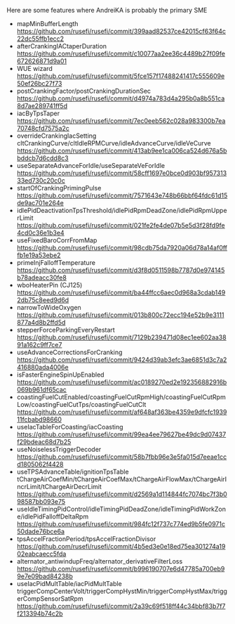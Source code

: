 Here are some features where AndreiKA is probably the primary SME


- mapMinBufferLength
	https://github.com/rusefi/rusefi/commit/399aad82537ce42015cf63f64c22dc55ffb1ecc2
- afterCrankingIACtaperDuration
	https://github.com/rusefi/rusefi/commit/c10077aa2ee36c4489b27f09fe672626871d9a01
- WUE wizard
	https://github.com/rusefi/rusefi/commit/5fce157f17488241417c555609e50ef26bc27f73
- postCrankingFactor/postCrankingDurationSec
	https://github.com/rusefi/rusefi/commit/d4974a783d4a295b0a8b551ca8d7ae289741ff5d
- iacByTpsTaper
	https://github.com/rusefi/rusefi/commit/7ec0eeb562c028a983300b7ea70748cfd7575a2c
- overrideCrankingIacSetting
  cltCrankingCurve/cltIdleRPMCurve/idleAdvanceCurve/idleVeCurve
	https://github.com/rusefi/rusefi/commit/413ab9ee1ca006ca524d676a5bbddcb7d6cdd8c3
- useSeparateAdvanceForIdle/useSeparateVeForIdle
	https://github.com/rusefi/rusefi/commit/58cff1697e0bce0d903bf95731333ed730c20c0c
- startOfCrankingPrimingPulse
	https://github.com/rusefi/rusefi/commit/7571643e748b66bbf64fdc61d15de9ac701e264e
- idlePidDeactivationTpsThreshold/idlePidRpmDeadZone/idlePidRpmUpperLimit
	https://github.com/rusefi/rusefi/commit/021fe2fe4de07b5e5d3f28fd9fe4cd0c36e1b3e4
- useFixedBaroCorrFromMap
	https://github.com/rusefi/rusefi/commit/98cdb75da7920a06d78a14af0fffb1e19a53ebe2
- primeInjFalloffTemperature
	https://github.com/rusefi/rusefi/commit/d3f8d0511598b7787d0e974145b78adeacc30fe8
- wboHeaterPin (CJ125)
	https://github.com/rusefi/rusefi/commit/ba44ffcc6aec0d968a3cdab1492db75c8eed9d6d
- narrowToWideOxygen
	https://github.com/rusefi/rusefi/commit/013b800c72ecc194e52b9e3111877a4d8b2ffd5d
- stepperForceParkingEveryRestart
	https://github.com/rusefi/rusefi/commit/7129b239471d08ec1ee602aa3891a162c9ff7ce7
- useAdvanceCorrectionsForCranking
	https://github.com/rusefi/rusefi/commit/9424d39ab3efc3ae6851d3c7a2416880ada4006e
- isFasterEngineSpinUpEnabled
	https://github.com/rusefi/rusefi/commit/ac0189270ed2e192356882916b069b961df65cac
- coastingFuelCutEnabled/coastingFuelCutRpmHigh/coastingFuelCutRpmLow/coastingFuelCutTps/coastingFuelCutClt
	https://github.com/rusefi/rusefi/commit/af648af363be4359e9dfcfc193911fcbabd98660
- useIacTableForCoasting/iacCoasting
	https://github.com/rusefi/rusefi/commit/99ea4ee79627be49dc9d07437f29bdeac68d7b25
- useNoiselessTriggerDecoder
	https://github.com/rusefi/rusefi/commit/58b7fbb96e3e5fa015d7eeae1ccd1805062f4428
- useTPSAdvanceTable/ignitionTpsTable
  tChargeAirCoefMin/tChargeAirCoefMax/tChargeAirFlowMax/tChargeAirIncrLimit/tChargeAirDecrLimit
	https://github.com/rusefi/rusefi/commit/d2569a1d114844fc7074bc7f3b098587bb093e75
- useIdleTimingPidControl/idleTimingPidDeadZone/idleTimingPidWorkZone/idlePidFalloffDeltaRpm
	https://github.com/rusefi/rusefi/commit/984fc12f737c774ed9b5fe0971c50dade76bce6a
- tpsAccelFractionPeriod/tpsAccelFractionDivisor
	https://github.com/rusefi/rusefi/commit/4b5ed3e0e18ed75ea301274a1902eabcaecc5fda
- alternator_antiwindupFreq/alternator_derivativeFilterLoss
	https://github.com/rusefi/rusefi/commit/b996190707e6d47785a700eb99e7e09bad84238b
- useIacPidMultTable/iacPidMultTable
  triggerCompCenterVolt/triggerCompHystMin/triggerCompHystMax/triggerCompSensorSatRpm
  	https://github.com/rusefi/rusefi/commit/2a39c69f518ff44c34bbf83b7f7f213394b74c2b

